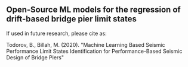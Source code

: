 ## Open-Source ML models for the regression of drift-based bridge pier limit states
If used in future research, please cite as: 

Todorov, B., Billah, M. (2020). "Machine Learning Based Seismic Performance Limit States Identification for Performance-Based Seismic Design of Bridge Piers"
